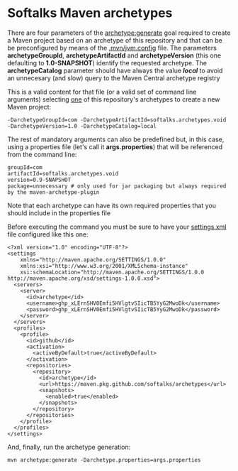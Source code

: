 # Softalks Maven archetypes
There are four parameters of the [archetype:generate](https://maven.apache.org/archetype/maven-archetype-plugin/generate-mojo.html) goal required to create a Maven project based on an archetype of this repository and that can be be preconfigured by means of the [.mvn/jvm.config](https://maven.apache.org/configure.html#mvn-jvm-config-file) file. The parameters **archetypeGroupId**, **archetypeArtifactId** and **archetypeVersion** (this one defaulting to **1.0-SNAPSHOT**) identify the requested archetype. The **archetypeCatalog** parameter should have always the value ***local*** to avoid an unnecesary (and slow) query to the Maven Central archetype registry

This is a valid content for that file (or a valid set of command line arguments) selecting [one](https://github.com/softalks/archetypes/tree/main/void) of this repository's archetypes to create a new Maven project:
```
-DarchetypeGroupId=com -DarchetypeArtifactId=softalks.archetypes.void -DarchetypeVersion=1.0 -DarchetypeCatalog=local
```
The rest of mandatory arguments can also be predefined but, in this case, using a properties file (let's call it **args.properties**) that will be referenced from the command line:
```
groupId=com
artifactId=softalks.archetypes.void
version=0.9-SNAPSHOT
package=unnecessary # only used for jar packaging but always required by the maven-archetype-plugin
```
Note that each archetype can have its own required properties that you should include in the properties file

Before executing the command you must be sure to have your [settings.xml](https://maven.apache.org/settings.html) file configured like this one:
```
<?xml version="1.0" encoding="UTF-8"?>
<settings 
	xmlns="http://maven.apache.org/SETTINGS/1.0.0"
	xmlns:xsi="http://www.w3.org/2001/XMLSchema-instance"
	xsi:schemaLocation="http://maven.apache.org/SETTINGS/1.0.0 http://maven.apache.org/xsd/settings-1.0.0.xsd">
  <servers>
    <server>
      <id>archetype</id>
      <username>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</username>
      <password>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</password>
    </server>
  </servers>
  <profiles>
    <profile>
      <id>github</id>
      <activation>
        <activeByDefault>true</activeByDefault>
      </activation>
      <repositories>
        <repository>
          <id>archetype</id>
          <url>https://maven.pkg.github.com/softalks/archetypes</url>
          <snapshots>
            <enabled>true</enabled>
          </snapshots>
        </repository>
      </repositories>
    </profile>
  </profiles>
</settings>
```
And, finally, run the archetype generation:
```
mvn archetype:generate -Darchetype.properties=args.properties
```

